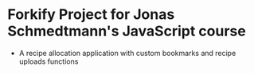 # Forkify Project for Jonas Schmedtmann's JavaScript course

- A recipe allocation application with custom bookmarks and recipe uploads functions
